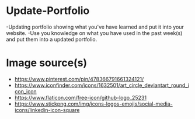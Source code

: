 # Update-Portfolio

-Updating portfolio showing what you've have learned and put it into your website.
-Use you knowledge on what you have used in the past week(s) and put them into a updated portfolio.

# Image source(s)
 * https://www.pinterest.com/pin/478366791661324121/
 * https://www.iconfinder.com/icons/1632501/art_circle_deviantart_round_icon_icon
 * https://www.flaticon.com/free-icon/github-logo_25231
 * https://www.stickpng.com/img/icons-logos-emojis/social-media-icons/linkedin-icon-square